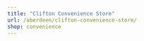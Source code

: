 ```yaml
---
title: "Clifton Convenience Store"
url: /aberdeen/clifton-convenience-store/
shop: convenience
---
```

